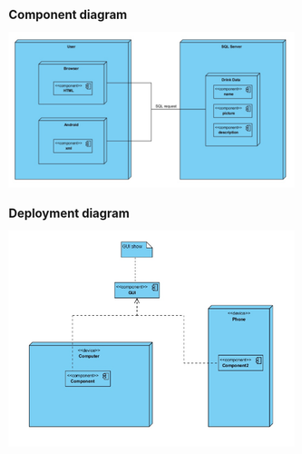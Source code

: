 ## Component diagram
![img](https://github.com/LazuRR/TIPSY/blob/master/docs/mockups/component.jpg)
## Deployment diagram
![img](https://github.com/LazuRR/TIPSY/blob/master/docs/mockups/deploy.jpg)
